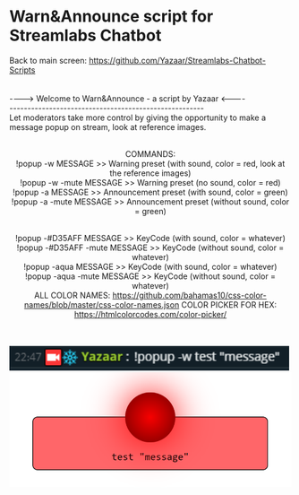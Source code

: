 # Warn&Announce script for Streamlabs Chatbot
Back to main screen: https://github.com/Yazaar/Streamlabs-Chatbot-Scripts <br>
<br><br>
----> Welcome to Warn&Announce - a script by Yazaar  <----<br>
------------------------------------------------------<br>
Let moderators take more control by giving the opportunity to make a message popup on stream, look at reference images.<br><br>
<center>COMMANDS:<br>
!popup -w MESSAGE >> Warning preset (with sound, color = red, look at the reference images)<br>
!popup -w -mute MESSAGE >> Warning preset (no sound, color = red)<br>
!popup -a MESSAGE >> Announcement preset (with sound, color = green)<br>
!popup -a -mute MESSAGE >> Announcement preset (without sound, color = green)<br><br>

!popup -#D35AFF MESSAGE >> KeyCode (with sound, color = whatever)<br>
!popup -#D35AFF -mute MESSAGE >> KeyCode (without sound, color = whatever)<br>
!popup -aqua MESSAGE >> KeyCode (with sound, color = whatever)<br>
!popup -aqua -mute MESSAGE >> KeyCode (without sound, color = whatever)<br>
ALL COLOR NAMES: https://github.com/bahamas10/css-color-names/blob/master/css-color-names.json
COLOR PICKER FOR HEX: https://htmlcolorcodes.com/color-picker/

</center>
<br><br>
<img src="https://github.com/Yazaar/Project-Assets/blob/master/Streamlabs%20-%20Warn&Announce/IMG1.PNG?raw=true" alt="Example" width="500">
<img src="https://github.com/Yazaar/Project-Assets/blob/master/Streamlabs%20-%20Warn&Announce/IMG2.PNG?raw=true" alt="Example" width="1000">
